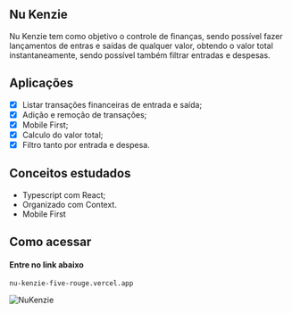 ## Nu Kenzie

Nu Kenzie tem como objetivo o controle de finanças, sendo possível fazer lançamentos de entras e saídas de qualquer valor, obtendo o valor total instantaneamente, sendo possível também filtrar entradas e despesas.

## Aplicações
- [X] Listar transações financeiras de entrada e saída;
- [X] Adição e remoção de transações;
- [X] Mobile First;
- [X] Calculo do valor total;
- [X] Filtro tanto por entrada e despesa.

## Conceitos estudados

- Typescript com React;
- Organizado com Context.
- Mobile First

## Como acessar

#### Entre no link abaixo

```
nu-kenzie-five-rouge.vercel.app
```
![NuKenzie](https://user-images.githubusercontent.com/80117189/189990548-eeae361e-bf3c-40d9-b3ad-c41c35eaf534.png)
